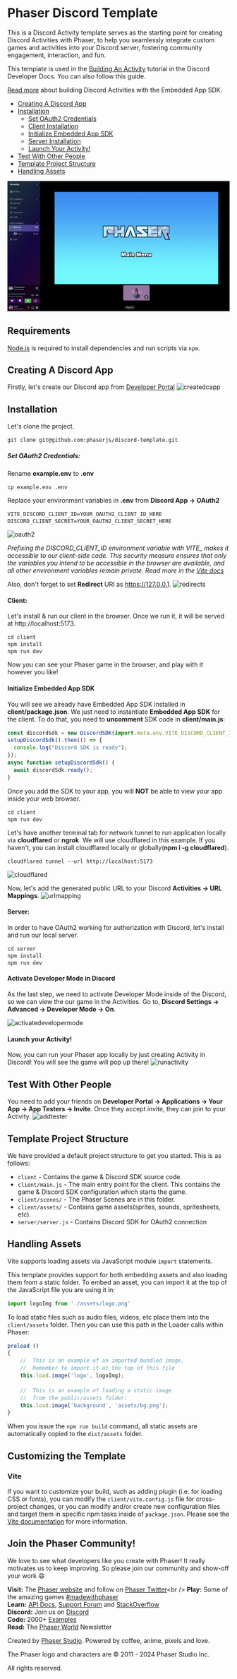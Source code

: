# Phaser Discord Template
This is a Discord Activity template serves as the starting point for creating Discord Activities with Phaser, to help you seamlessly integrate custom games and activities into your Discord server, fostering community engagement, interaction, and fun.

This template is used in the [Building An Activity](https://discord.com/developers/docs/activities/building-an-activity) tutorial in the Discord Developer Docs. You can also follow this guide.

[Read more](https://discord.com/developers/docs/activities/overview) about building Discord Activities with the Embedded App SDK.

- [Creating A Discord App](#creating-a-discord-app)
- [Installation](#installation)
  - [Set OAuth2 Credentials](#set-oauth2-credentials)
  - [Client Installation](#client)
  - [Initialize Embedded App SDK](#initialize-embedded-app-sdk)
  - [Server Installation](#server)
  - [Launch Your Activity!](#launch-your-activity)
- [Test With Other People](#test-with-other-people)
- [Template Project Structure](#template-project-structure)
- [Handling Assets](#handling-assets)

![screenshot](screenshot.png)

## Requirements

[Node.js](https://nodejs.org) is required to install dependencies and run scripts via `npm`.

## Creating A Discord App
Firstly, let's create our Discord app from [Developer Portal](https://discord.com/developers/applications)
![createdcapp](https://i.imgur.com/AB4TpBv.png)

## Installation
Let's clone the project.
```
git clone git@github.com:phaserjs/discord-template.git
```

##### Set OAuth2 Credentials:
Rename **example.env** to **.env** 
```
cp example.env .env
```

Replace your environment variables in **.env** from **Discord App -> OAuth2**
```
VITE_DISCORD_CLIENT_ID=YOUR_OAUTH2_CLIENT_ID_HERE
DISCORD_CLIENT_SECRET=YOUR_OAUTH2_CLIENT_SECRET_HERE
```
![oauth2](https://i.imgur.com/7hdDjEB.png)

*Prefixing the DISCORD_CLIENT_ID environment variable with VITE_ makes it accessible to our client-side code. This security measure ensures that only the variables you intend to be accessible in the browser are available, and all other environment variables remain private. Read more in the [Vite docs](https://vitejs.dev/guide/env-and-mode)*

Also, don't forget to set **Redirect** URI as https://127.0.0.1.
![redirects](https://i.imgur.com/yKy4Isx.png)

#### Client:
Let's install & run our client in the browser. Once we run it, it will be served at http://localhost:5173.
```
cd client
npm install
npm run dev
```

Now you can see your Phaser game in the browser, and play with it however you like! 

#### Initialize Embedded App SDK

You will see we already have Embedded App SDK installed in **client/package.json**.
We just need to instantiate **Embedded App SDK** for the client. To do that, you need to **uncomment** SDK code in **client/main.js**:
```js
const discordSdk = new DiscordSDK(import.meta.env.VITE_DISCORD_CLIENT_ID);
setupDiscordSdk().then(() => {
  console.log("Discord SDK is ready");
});
async function setupDiscordSdk() {
  await discordSdk.ready();
} 
```

Once you add the SDK to your app, you will **NOT** be able to view your app inside your web browser. 

```
cd client
npm run dev
```

Let's have another terminal tab for network tunnel to run application locally via **cloudflared** or **ngrok**. We will use cloudflared in this example. If you haven't, you can install cloudflared locally or globally(**npm i -g cloudflared**).
```
cloudflared tunnel --url http://localhost:5173
```
![cloudflared](https://i.imgur.com/GzcK5YP.png)

Now, let's add the generated public URL to your Discord **Activities -> URL Mappings**.
![urlmapping](https://i.imgur.com/er8k971.png)

#### Server:
In order to have OAuth2 working for authorization with Discord, let's install and run our local server.
```
cd server
npm install
npm run dev
```


#### Activate Developer Mode in Discord
As the last step, we need to activate Developer Mode inside of the Discord, so we can view the our game in the Activities. Go to, **Discord Settings -> Advanced -> Developer Mode -> On**.

![activatedevelopermode](https://i.imgur.com/VIwEy82.png)

#### Launch your Activity!
Now, you can run your Phaser app locally by just creating Activity in Discord! You will see the game will pop up there!
![runactivity](https://i.imgur.com/4PV332W.png)


## Test With Other People
You need to add your friends on **Developer Portal -> Applications -> Your App -> App Testers -> Invite**. Once they accept invite, they can join to your Activity.
![addtester](https://i.imgur.com/eNPep5N.png)

## Template Project Structure

We have provided a default project structure to get you started. This is as follows:

- `client` - Contains the game & Discord SDK source code.
- `client/main.js` - The main entry point for the client. This contains the game & Discord SDK configuration which starts the game.
- `client/scenes/` - The Phaser Scenes are in this folder.
- `client/assets/` - Contains game assets(sprites, sounds, spritesheets, etc).
- `server/server.js` - Contains Discord SDK for OAuth2 connection

## Handling Assets

Vite supports loading assets via JavaScript module `import` statements.

This template provides support for both embedding assets and also loading them from a static folder. To embed an asset, you can import it at the top of the JavaScript file you are using it in:

```js
import logoImg from './assets/logo.png'
```

To load static files such as audio files, videos, etc place them into the `client/assets` folder. Then you can use this path in the Loader calls within Phaser:

```js
preload ()
{
    //  This is an example of an imported bundled image.
    //  Remember to import it at the top of this file
    this.load.image('logo', logoImg);

    //  This is an example of loading a static image
    //  from the public/assets folder:
    this.load.image('background', 'assets/bg.png');
}
```

When you issue the `npm run build` command, all static assets are automatically copied to the `dist/assets` folder.

## Customizing the Template

### Vite

If you want to customize your build, such as adding plugin (i.e. for loading CSS or fonts), you can modify the `client/vite.config.js` file for cross-project changes, or you can modify and/or create new configuration files and target them in specific npm tasks inside of `package.json`. Please see the [Vite documentation](https://vitejs.dev/) for more information.

## Join the Phaser Community!

We love to see what developers like you create with Phaser! It really motivates us to keep improving. So please join our community and show-off your work 😄

**Visit:** The [Phaser website](https://phaser.io) and follow on [Phaser Twitter](https://twitter.com/phaser_)<br />
**Play:** Some of the amazing games [#madewithphaser](https://twitter.com/search?q=%23madewithphaser&src=typed_query&f=live)<br />
**Learn:** [API Docs](https://newdocs.phaser.io), [Support Forum](https://phaser.discourse.group/) and [StackOverflow](https://stackoverflow.com/questions/tagged/phaser-framework)<br />
**Discord:** Join us on [Discord](https://discord.gg/phaser)<br />
**Code:** 2000+ [Examples](https://labs.phaser.io)<br />
**Read:** The [Phaser World](https://phaser.io/community/newsletter) Newsletter<br />

Created by [Phaser Studio](mailto:support@phaser.io). Powered by coffee, anime, pixels and love.

The Phaser logo and characters are &copy; 2011 - 2024 Phaser Studio Inc.

All rights reserved.
